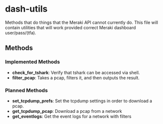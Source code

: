 # dash-utils

Methods that do things that the Meraki API cannot currently do. This file will
contain utilities that will work provided correct Meraki dashboard 
user/pass/(tfa).

## Methods
### Implemented Methods
* **check_for_tshark**: Verify that tshark can be accessed via shell.
* **filter_pcap**: Takes a pcap, filters it, and then outputs the result.

### Planned Methods
* **set_tcpdump_prefs**: Set the tcpdump settings in order to download a pcap.
* **get_tcpdump_pcap**: Download a pcap from a network
* **get_eventlogs**: Get the event logs for a network with filters